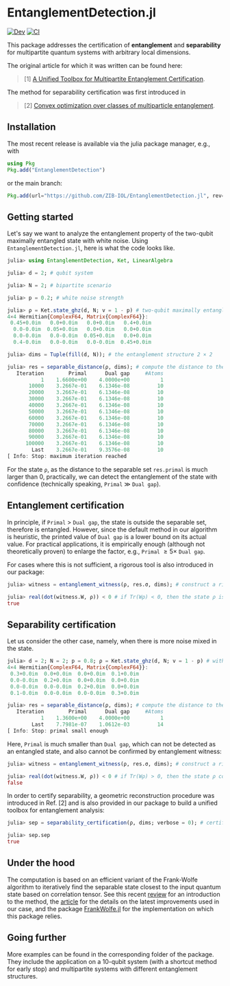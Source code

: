 # EntanglementDetection.jl

[![Dev](https://img.shields.io/badge/docs-dev-blue.svg)](https://zib-iol.github.io/EntanglementDetection.jl/dev/)
[![CI](https://github.com/ZIB-IOL/EntanglementDetection.jl/actions/workflows/ci.yml/badge.svg)](https://github.com/ZIB-IOL/EntanglementDetection.jl/actions/workflows/ci.yml)

This package addresses the certification of **entanglement** and **separability** for multipartite quantum systems with arbitrary local dimensions.

The original article for which it was written can be found here:

> [1] [A Unified Toolbox for Multipartite Entanglement Certification](https://arxiv.org/abs/2507.17435).

The method for separability certification was first introduced in

> [2] [Convex optimization over classes of multiparticle entanglement](https://arxiv.org/abs/1707.02958).

## Installation

The most recent release is available via the julia package manager, e.g., with

```julia
using Pkg
Pkg.add("EntanglementDetection")
```

or the main branch:

```julia
Pkg.add(url="https://github.com/ZIB-IOL/EntanglementDetection.jl", rev="main")
```

## Getting started

Let's say we want to analyze the entanglement property of the two-qubit maximally entangled state with white noise.
Using `EntanglementDetection.jl`, here is what the code looks like.

```julia
julia> using EntanglementDetection, Ket, LinearAlgebra

julia> d = 2; # qubit system

julia> N = 2; # bipartite scenario

julia> p = 0.2; # white noise strength

julia> ρ = Ket.state_ghz(d, N; v = 1 - p) # two-qubit maximally entangled state with white noise
4×4 Hermitian{ComplexF64, Matrix{ComplexF64}}:
 0.45+0.0im   0.0+0.0im   0.0+0.0im   0.4+0.0im
  0.0-0.0im  0.05+0.0im   0.0+0.0im   0.0+0.0im
  0.0-0.0im   0.0-0.0im  0.05+0.0im   0.0+0.0im
  0.4-0.0im   0.0-0.0im   0.0-0.0im  0.45+0.0im

julia> dims = Tuple(fill(d, N)); # the entanglement structure 2 × 2

julia> res = separable_distance(ρ, dims); # compute the distance to the separable set
   Iteration        Primal      Dual gap     #Atoms
           1    1.6600e+00    4.0000e+00          1
       10000    3.2667e-01    6.1346e-08         10
       20000    3.2667e-01    6.1346e-08         10
       30000    3.2667e-01    6.1346e-08         10
       40000    3.2667e-01    6.1346e-08         10
       50000    3.2667e-01    6.1346e-08         10
       60000    3.2667e-01    6.1346e-08         10
       70000    3.2667e-01    6.1346e-08         10
       80000    3.2667e-01    6.1346e-08         10
       90000    3.2667e-01    6.1346e-08         10
      100000    3.2667e-01    6.1346e-08         10
        Last    3.2667e-01    9.3576e-08         10
[ Info: Stop: maximum iteration reached
```

For the state ``ρ``, as the distance to the separable set `res.primal` is much larger than 0, practically, we can detect the entanglement of the state with confidence (technically speaking, ``Primal`` $\gg$ ``Dual gap``).

## Entanglement certification

In principle, if ``Primal`` $>$ ``Dual gap``, the state is outside the separable set, therefore is entangled. However, since the default method in our algorithm is heuristic, the printed value of ``Dual gap`` is a lower bound on its actual value. For practical applications, it is empirically enough (although not theoretically proven) to enlarge the factor, e.g., ``Primal`` $\geqslant 5 \times$ ``Dual gap``.

For cases where this is not sufficient, a rigorous tool is also introduced in our package:

```julia
julia> witness = entanglement_witness(ρ, res.σ, dims); # construct a rigorous entanglement witness

julia> real(dot(witness.W, ρ)) < 0 # if Tr(Wρ) < 0, then the state ρ is entangled
true
```

## Separability certification

Let us consider the other case, namely, when there is more noise mixed in the state.

```julia
julia> d = 2; N = 2; p = 0.8; ρ = Ket.state_ghz(d, N; v = 1 - p) # with more white noise
4×4 Hermitian{ComplexF64, Matrix{ComplexF64}}:
 0.3+0.0im  0.0+0.0im  0.0+0.0im  0.1+0.0im
 0.0-0.0im  0.2+0.0im  0.0+0.0im  0.0+0.0im
 0.0-0.0im  0.0-0.0im  0.2+0.0im  0.0+0.0im
 0.1-0.0im  0.0-0.0im  0.0-0.0im  0.3+0.0im

julia> res = separable_distance(ρ, dims); # compute the distance to the separable set
   Iteration        Primal      Dual gap     #Atoms
           1    1.3600e+00    4.0000e+00          1
        Last    7.7981e-07    1.0612e-03         14
[ Info: Stop: primal small enough
```

Here, ``Primal`` is much smaller than ``Dual gap``, which can not be detected as an entangled state, and also cannot be confirmed by entanglement witness:

```julia
julia> witness = entanglement_witness(ρ, res.σ, dims); # construct a rigorous entanglement witness

julia> real(dot(witness.W, ρ)) < 0 # if Tr(Wρ) > 0, then the state ρ could be entangled or separable.
false
```

In order to certify separability, a geometric reconstruction procedure was introduced in Ref. [2] and is also provided in our package to build a unified toolbox for entanglement analysis:

```julia
julia> sep = separability_certification(ρ, dims; verbose = 0); # certify separability by geometric reconstruction

julia> sep.sep
true
```

## Under the hood

The computation is based on an efficient variant of the Frank-Wolfe algorithm to iteratively find the separable state closest to the input quantum state based on correlation tensor.
See this recent [review](https://arxiv.org/abs/2211.14103) for an introduction to the method, the [article](https://arxiv.org/abs/2506.02635) for the details on the latest improvements used in our case, and the package [FrankWolfe.jl](https://github.com/ZIB-IOL/FrankWolfe.jl) for the implementation on which this package relies.

## Going further

More examples can be found in the corresponding folder of the package.
They include the application on a 10-qubit system (with a shortcut method for early stop) and multipartite systems with different entanglement structures.
